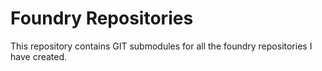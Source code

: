 # Foundry Repositories

This repository contains GIT submodules for all the foundry repositories I have created.

